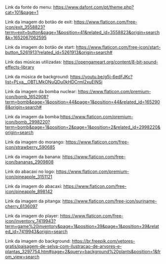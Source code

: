 Link da fonte do menu: https://www.dafont.com/pt/theme.php?cat=101&page=1

Link da imagem do botão de exit: https://www.flaticon.com/free-icon/exit_3558823?term=exit+button&page=1&position=41&related_id=3558823&origin=search&k=1652067062595

Link da imagem do botão de start: https://www.flaticon.com/free-icon/start-button_5261913?related_id=5261913&origin=search#

Link das músicas utilizadas: https://opengameart.org/content/8-bit-sound-effects-library

Link da música de background: https://youtu.be/g5j-6edFJKc?list=PLya__OBTLMkONuQDu0kHDCrml2xuEINSi

Link da imagem da bomba nuclear: https://www.flaticon.com/premium-icon/bomb_1652908?term=bomb&page=1&position=44&page=1&position=44&related_id=1652908&origin=search#

Link da imagem da bomba:https://www.flaticon.com/premium-icon/bomb_2998220?term=bomb&page=1&position=2&page=1&position=2&related_id=2998220&origin=search

Link da imagem do morango: https://www.flaticon.com/free-icon/strawberry_590685

Link da imagem da banana: https://www.flaticon.com/free-icon/bananas_2909808

Link do abacaxi no logo: https://www.flaticon.com/premium-icon/pineapple_3151121

Link da imagem do abacaxi: https://www.flaticon.com/free-icon/pineapple_898142

Link da imagem da pitanga: https://www.flaticon.com/free-icon/suriname-cherry_6136097

Link da imagem do player: https://www.flaticon.com/free-icon/inventory_7419943?term=game%20inventory&page=1&position=39&page=1&position=39&related_id=7419943&origin=search

Link da imagem do background: https://br.freepik.com/vetores-gratis/paisagem-de-selva-com-ilustracao-de-arvores-e-plantas_3297754.htm#page=2&query=background%20plants&position=1&from_view=search
